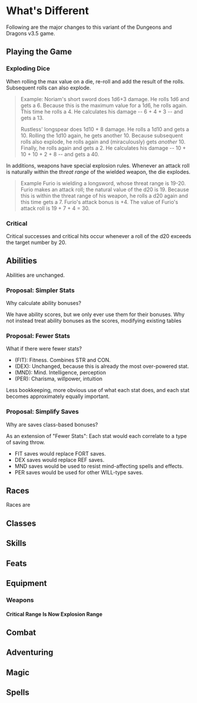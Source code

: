 # What's Different

Following are the major changes to this variant of the Dungeons and Dragons
v3.5 game.

## Playing the Game

### Exploding Dice
When rolling the max value on a die, re-roll and add the result of the rolls.
Subsequent rolls can also explode.

> Example:
> Noriam's short sword does 1d6+3 damage. He rolls 1d6 and gets a 6. Because
> this is the maximum value for a 1d6, he rolls again. This time he rolls a 4.
> He calculates his damage -- 6 + 4 + 3 -- and gets a 13.
>
> Rustless' longspear does 1d10 + 8 damage. He rolls a 1d10 and gets a 10.
> Rolling the 1d10 again, he gets another 10. Because subsequent rolls also
> explode, he rolls again and (miraculously) gets *another* 10. Finally, he
> rolls again and gets a 2. He calculates his damage -- 10 + 10 + 10 + 2 + 8 --
> and gets a 40.

In additions, weapons have special explosion rules. Whenever an attack roll is
naturally within the _threat range_ of the wielded weapon, the die explodes.

> Example
> Furio is wielding a longsword, whose threat range is 19-20. Furio makes an
> attack roll; the natural value of the d20 is 19. Because this is within the
> threat range of his weapon, he rolls a d20 again and this time gets a 7.
> Furio's attack bonus is +4. The value of Furio's attack roll is 19 + 7 + 4 = 30.

### Critical
Critical successes and critical hits occur whenever a roll of the d20 exceeds
the target number by 20.


## Abilities
Abilities are unchanged.

### Proposal: Simpler Stats
Why calculate ability bonuses?

We have ability scores, but we only ever use them for their bonuses. Why not
instead treat ability bonuses as the scores, modifying existing tables

### Proposal: Fewer Stats
What if there were fewer stats?

* (FIT): Fitness. Combines STR and CON.
* (DEX): Unchanged, because this is already the most over-powered stat.
* (MND): Mind. Intelligence, perception
* (PER): Charisma, willpower, intuition

Less bookkeeping, more obvious use of what each stat does, and each stat
becomes approximately equally important.

### Proposal: Simplify Saves
Why are saves class-based bonuses?

As an extension of "Fewer Stats": Each stat would each correlate to a type of
saving throw.

* FIT saves would replace FORT saves.
* DEX saves would replace REF saves.
* MND saves would be used to resist mind-affecting spells and effects.
* PER saves would be used for other WILL-type saves.


## Races
Races are

## Classes

## Skills

## Feats

## Equipment

### Weapons

#### Critical Range Is Now Explosion Range

## Combat

## Adventuring

## Magic

## Spells
